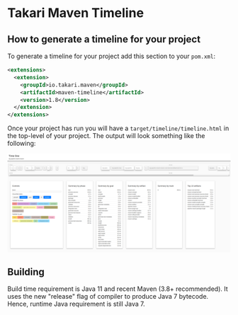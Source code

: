 # Takari Maven Timeline

## How to generate a timeline for your project

To generate a timeline for your project add this section to your `pom.xml`:

```xml
<extensions>
  <extension>
    <groupId>io.takari.maven</groupId>
    <artifactId>maven-timeline</artifactId>
    <version>1.8</version>
  </extension>
</extensions>
```


Once your project has run you will have a `target/timeline/timeline.html` in the top-level of your project. The output will look something like the following:

![Maven Timeline](maven-timeline.png)

## Building

Build time requirement is Java 11 and recent Maven (3.8+ recommended). It uses the new "release" flag of compiler to produce Java 7 bytecode.
Hence, runtime Java requirement is still Java 7.
